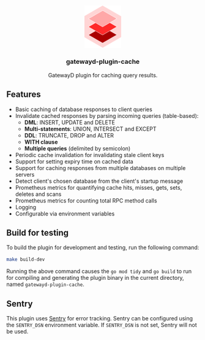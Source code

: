 <p align="center">
  <a href="https://gatewayd.io/docs/plugins/gatewayd-plugin-cache">
    <picture>
      <img alt="gatewayd-plugin-cache-logo" src="https://github.com/gatewayd-io/gatewayd-plugin-cache/blob/main/assets/gatewayd-plugin-cache-logo.png" width="96" />
    </picture>
  </a>
  <h3 align="center">gatewayd-plugin-cache</h3>
  <p align="center">GatewayD plugin for caching query results.</p>
</p>

## Features

- Basic caching of database responses to client queries
- Invalidate cached responses by parsing incoming queries (table-based):
  - **DML**: INSERT, UPDATE and DELETE
  - **Multi-statements**: UNION, INTERSECT and EXCEPT
  - **DDL**: TRUNCATE, DROP and ALTER
  - **WITH clause**
  - **Multiple queries** (delimited by semicolon)
- Periodic cache invalidation for invalidating stale client keys
- Support for setting expiry time on cached data
- Support for caching responses from multiple databases on multiple servers
- Detect client's chosen database from the client's startup message
- Prometheus metrics for quantifying cache hits, misses, gets, sets, deletes and scans
- Prometheus metrics for counting total RPC method calls
- Logging
- Configurable via environment variables

## Build for testing

To build the plugin for development and testing, run the following command:

```bash
make build-dev
```

Running the above command causes the `go mod tidy` and `go build` to run for compiling and generating the plugin binary in the current directory, named `gatewayd-plugin-cache`.

## Sentry

This plugin uses [Sentry](https://sentry.io) for error tracking. Sentry can be configured using the `SENTRY_DSN` environment variable. If `SENTRY_DSN` is not set, Sentry will not be used.
